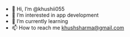 - 👋 Hi, I’m @khushii055
- 👀 I’m interested in app development
- 🌱 I’m currently learning 
- 📫 How to reach me khushsharma@gmail.com

<!---
khushii055/khushii055 is a ✨ special ✨ repository because its `README.md` (this file) appears on your GitHub profile.
You can click the Preview link to take a look at your changes.
--->
